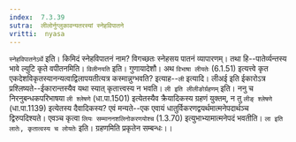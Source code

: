 ```yaml
---
index:  7.3.39
sutra:  लीलोर्नुग्लुकावन्यतरस्यां स्नेहविपातने
vritti:  nyasa
---
```


`स्नेहविपातनेऽर्थे` इति। किमिदं स्नेहविपातनं नाम? विगच्छतः स्नेहसय पातनं व्यापारणम्। तथा हि--पातेर्व्यन्तस्य भावे ल्युटि कृते वपीतनमिति। `विलीनयति` इति। गुणायादेशौ।
अथ `विभाषा लीयतेः` (6.1.51) इत्यत्त्वे कृत एकदेशविकृतस्यानन्यत्वाद्विलापयतीत्यत्र कस्मान्नुग्भवति? इत्याह--`ली` इत्यादि। लीअई इति ईकारोऽत्र प्रश्लिष्यते--ईकारान्तस्यैव यथा स्यात् कृतात्त्वस्य न भवति।
`ली इति लीलीङोर्ग्रहणम्` इति। ननु च निरनुबन्धकपरिभाषया `ली श्लेषणे` (धा.पा.1501) इत्येतस्यैव क्रैयादिकस्य ग्रहणं युक्तम्, न तु `लीङ् श्लेषणे` (धा.पा.1139) इत्येतस्य दैवादिकस्य? एवं मन्यते--एक एवायं धातुर्विकरणद्वयर्थमात्मनेपदार्थञ्च द्विरुपदिश्यते। एवञ्च कृत्वा `लियः सम्माननशलिनोकरणयोश्च` (1.3.70) इत्युभाभ्यामात्मनेपदं भवतीति। `ला इति लातेः, कृतात्वस्य च लोयतेः` इति। ग्रहणमिति प्रकृतेन सम्बन्धः।।

